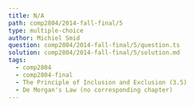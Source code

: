 ```yaml
---
title: N/A
path: comp2804/2014-fall-final/5
type: multiple-choice
author: Michiel Smid
question: comp2804/2014-fall-final/5/question.ts
solution: comp2804/2014-fall-final/5/solution.md
tags:
  - comp2804
  - comp2804-final
  - The Principle of Inclusion and Exclusion (3.5)
  - De Morgan's Law (no corresponding chapter)
---
```

